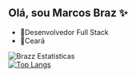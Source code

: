 ## Olá, sou Marcos Braz ✨
- 📝Desenvolvedor Full Stack
- 🌱Ceará

![Brazz Estatisticas](https://github-readme-stats.vercel.app/api?username=marcosbraz1&show_icons=true&theme=transparent&hide_border=true) <br/> [![Top Langs](https://github-readme-stats.vercel.app/api/top-langs/?username=marcosbraz1&layout=donut&theme=transparent&hide_border=true)](https://github.com/marcosbraz1/github-readme-stats)
